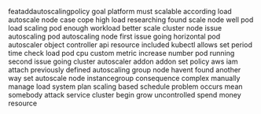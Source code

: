 feataddautoscalingpolicy goal platform must scalable according load autoscale node case cope high load researching found scale node well pod load scaling pod enough workload better scale cluster node issue autoscaling pod autoscaling node first issue going horizontal pod autoscaler object controller api resource included kubectl allows set period time check load pod cpu custom metric increase number pod running second issue going cluster autoscaler addon addon set policy aws iam attach previously defined autoscaling group node havent found another way set autoscale node instancegroup consequence complex manually manage load system plan scaling based schedule problem occurs mean somebody attack service cluster begin grow uncontrolled spend money resource